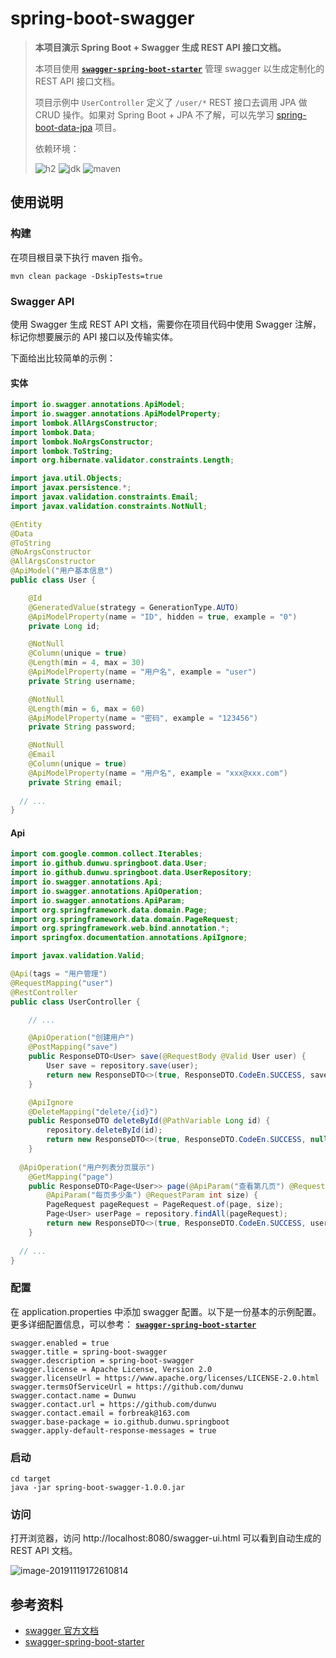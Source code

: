 # spring-boot-swagger

> **本项目演示 Spring Boot + Swagger 生成 REST API 接口文档。**
>
> 本项目使用 [**`swagger-spring-boot-starter`**](https://github.com/SpringForAll/spring-boot-starter-swagger) 管理 swagger 以生成定制化的 REST API 接口文档。
>
> 项目示例中 `UserController` 定义了 `/user/*` REST 接口去调用 JPA 做 CRUD 操作。如果对 Spring Boot + JPA 不了解，可以先学习 [spring-boot-data-jpa](https://github.com/dunwu/spring-boot-tutorial/tree/master/codes/spring-boot-data-jpa) 项目。
>
> 依赖环境：
>
> ![h2](https://img.shields.io/badge/h2-1.4.199-blue) ![jdk](https://img.shields.io/badge/jdk-1.8.0__181-blue) ![maven](https://img.shields.io/badge/maven-v3.6.0-blue)

## 使用说明

### 构建

在项目根目录下执行 maven 指令。

```
mvn clean package -DskipTests=true
```

### Swagger API

使用 Swagger 生成 REST API 文档，需要你在项目代码中使用 Swagger 注解，标记你想要展示的 API 接口以及传输实体。

下面给出比较简单的示例：

#### 实体

```java
import io.swagger.annotations.ApiModel;
import io.swagger.annotations.ApiModelProperty;
import lombok.AllArgsConstructor;
import lombok.Data;
import lombok.NoArgsConstructor;
import lombok.ToString;
import org.hibernate.validator.constraints.Length;

import java.util.Objects;
import javax.persistence.*;
import javax.validation.constraints.Email;
import javax.validation.constraints.NotNull;

@Entity
@Data
@ToString
@NoArgsConstructor
@AllArgsConstructor
@ApiModel("用户基本信息")
public class User {

	@Id
	@GeneratedValue(strategy = GenerationType.AUTO)
	@ApiModelProperty(name = "ID", hidden = true, example = "0")
	private Long id;

	@NotNull
	@Column(unique = true)
	@Length(min = 4, max = 30)
	@ApiModelProperty(name = "用户名", example = "user")
	private String username;

	@NotNull
	@Length(min = 6, max = 60)
	@ApiModelProperty(name = "密码", example = "123456")
	private String password;

	@NotNull
	@Email
	@Column(unique = true)
	@ApiModelProperty(name = "用户名", example = "xxx@xxx.com")
	private String email;
  
  // ...
}
```

#### Api

```java
import com.google.common.collect.Iterables;
import io.github.dunwu.springboot.data.User;
import io.github.dunwu.springboot.data.UserRepository;
import io.swagger.annotations.Api;
import io.swagger.annotations.ApiOperation;
import io.swagger.annotations.ApiParam;
import org.springframework.data.domain.Page;
import org.springframework.data.domain.PageRequest;
import org.springframework.web.bind.annotation.*;
import springfox.documentation.annotations.ApiIgnore;

import javax.validation.Valid;

@Api(tags = "用户管理")
@RequestMapping("user")
@RestController
public class UserController {

	// ...

	@ApiOperation("创建用户")
	@PostMapping("save")
	public ResponseDTO<User> save(@RequestBody @Valid User user) {
		User save = repository.save(user);
		return new ResponseDTO<>(true, ResponseDTO.CodeEn.SUCCESS, save);
	}

	@ApiIgnore
	@DeleteMapping("delete/{id}")
	public ResponseDTO deleteById(@PathVariable Long id) {
		repository.deleteById(id);
		return new ResponseDTO<>(true, ResponseDTO.CodeEn.SUCCESS, null);
	}
  
  @ApiOperation("用户列表分页展示")
	@GetMapping("page")
	public ResponseDTO<Page<User>> page(@ApiParam("查看第几页") @RequestParam int page,
		@ApiParam("每页多少条") @RequestParam int size) {
		PageRequest pageRequest = PageRequest.of(page, size);
		Page<User> userPage = repository.findAll(pageRequest);
		return new ResponseDTO<>(true, ResponseDTO.CodeEn.SUCCESS, userPage);
	}
  
  // ...
}
```



### 配置

在 application.properties 中添加 swagger 配置。以下是一份基本的示例配置。更多详细配置信息，可以参考： [**`swagger-spring-boot-starter`**](https://github.com/SpringForAll/spring-boot-starter-swagger) 

```properties
swagger.enabled = true
swagger.title = spring-boot-swagger
swagger.description = spring-boot-swagger
swagger.license = Apache License, Version 2.0
swagger.licenseUrl = https://www.apache.org/licenses/LICENSE-2.0.html
swagger.termsOfServiceUrl = https://github.com/dunwu
swagger.contact.name = Dunwu
swagger.contact.url = https://github.com/dunwu
swagger.contact.email = forbreak@163.com
swagger.base-package = io.github.dunwu.springboot
swagger.apply-default-response-messages = true
```

### 启动

```
cd target
java -jar spring-boot-swagger-1.0.0.jar
```

### 访问

打开浏览器，访问  http://localhost:8080/swagger-ui.html 可以看到自动生成的 REST API 文档。

![image-20191119172610814](http://dunwu.test.upcdn.net/snap/image-20191119172610814.png)

## 参考资料

- [swagger 官方文档](http://swagger.io/)
- [swagger-spring-boot-starter](https://github.com/SpringForAll/spring-boot-starter-swagger)
